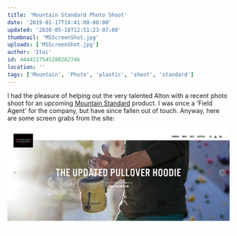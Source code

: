 ```yaml
---
title: 'Mountain Standard Photo Shoot'
date: '2019-01-17T14:41:00-08:00'
updated: '2020-05-18T12:51:23-07:00'
thumbnail: 'MSScreenShot.jpg'
uploads: ['MSScreenShot.jpg']
author: 'Itai'
id: 4444227545288262746
location: ''
tags: ['Mountain', 'Photo', 'plastic', 'shoot', 'standard']
---
```

I had the pleasure of helping out the very talented Alton with a recent photo shoot for an upcoming [Mountain Standard](https://mountainstandard.com/) product. I was once a 'Field Agent' for the company, but have since fallen out of touch. Anyway, here are some screen grabs from the site:

![my hands](uploads/MSScreenShot.jpg)
